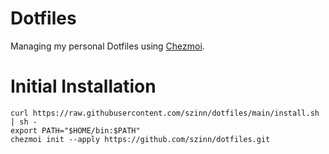 # Dotfiles

Managing my personal Dotfiles using [Chezmoi](https://www.chezmoi.io/).

# Initial Installation

```shell
curl https://raw.githubusercontent.com/szinn/dotfiles/main/install.sh | sh -
export PATH="$HOME/bin:$PATH"
chezmoi init --apply https://github.com/szinn/dotfiles.git
```
